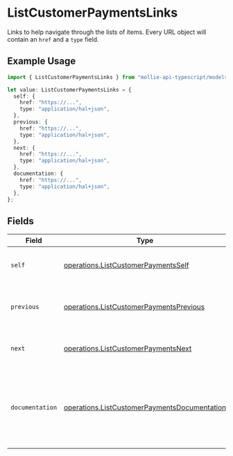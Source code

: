 # ListCustomerPaymentsLinks

Links to help navigate through the lists of items. Every URL object will contain an `href` and a `type` field.

## Example Usage

```typescript
import { ListCustomerPaymentsLinks } from "mollie-api-typescript/models/operations";

let value: ListCustomerPaymentsLinks = {
  self: {
    href: "https://...",
    type: "application/hal+json",
  },
  previous: {
    href: "https://...",
    type: "application/hal+json",
  },
  next: {
    href: "https://...",
    type: "application/hal+json",
  },
  documentation: {
    href: "https://...",
    type: "application/hal+json",
  },
};
```

## Fields

| Field                                                                                                        | Type                                                                                                         | Required                                                                                                     | Description                                                                                                  |
| ------------------------------------------------------------------------------------------------------------ | ------------------------------------------------------------------------------------------------------------ | ------------------------------------------------------------------------------------------------------------ | ------------------------------------------------------------------------------------------------------------ |
| `self`                                                                                                       | [operations.ListCustomerPaymentsSelf](../../models/operations/listcustomerpaymentsself.md)                   | :heavy_check_mark:                                                                                           | The URL to the current set of items.                                                                         |
| `previous`                                                                                                   | [operations.ListCustomerPaymentsPrevious](../../models/operations/listcustomerpaymentsprevious.md)           | :heavy_check_mark:                                                                                           | The previous set of items, if available.                                                                     |
| `next`                                                                                                       | [operations.ListCustomerPaymentsNext](../../models/operations/listcustomerpaymentsnext.md)                   | :heavy_check_mark:                                                                                           | The next set of items, if available.                                                                         |
| `documentation`                                                                                              | [operations.ListCustomerPaymentsDocumentation](../../models/operations/listcustomerpaymentsdocumentation.md) | :heavy_check_mark:                                                                                           | In v2 endpoints, URLs are commonly represented as objects with an `href` and `type` field.                   |